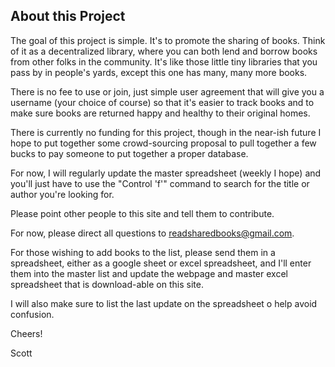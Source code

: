 ## About this Project ##

The goal of this project is simple. It's to promote the sharing of books. Think of it as a decentralized library, where you can both lend and borrow books from other folks in the community. It's like those little tiny libraries that you pass by in people's yards, except this one has many, many more books.

There is no fee to use or join, just simple user agreement that will give you a username (your choice of course) so that it's easier to track books and to make sure books are returned happy and healthy to their original homes.

There is currently no funding for this project, though in the near-ish future I hope to put together some crowd-sourcing proposal to pull together a few bucks to pay someone to put together a proper database.

For now, I will regularly update the master spreadsheet (weekly I hope) and you'll just have to use the "Control 'f'" command to search for the title or author you're looking for.

Please point other people to this site and tell them to contribute.

For now, please direct all questions to readsharedbooks@gmail.com.

For those wishing to add books to the list, please send them in a spreadsheet, either as a google sheet or excel spreadsheet, and I'll enter them into the master list and update the webpage and master excel spreadsheet that is download-able on this site.

I will also make sure to list the last update on the spreadsheet o help avoid confusion.

Cheers!

Scott
